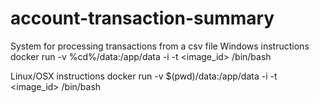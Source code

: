 # account-transaction-summary
System for processing transactions from a csv file
Windows instructions
docker run -v %cd%/data:/app/data -i -t <image_id> /bin/bash

Linux/OSX instructions
docker run -v $(pwd)/data:/app/data -i -t <image_id> /bin/bash
